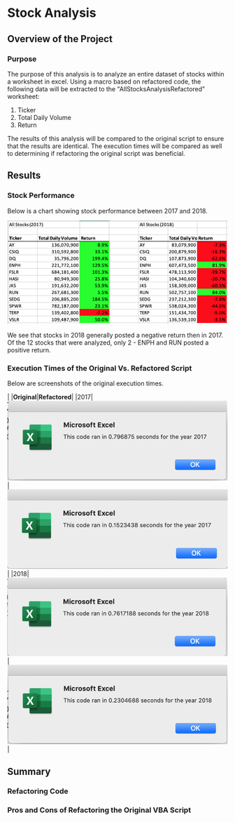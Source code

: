 # Stock Analysis

## Overview of the Project

### Purpose
The purpose of this analysis is to analyze an entire dataset of stocks within a worksheet in excel. Using a macro based on refactored code, the following data will be extracted to the "AllStocksAnalysisRefactored" worksheet:
1. Ticker
2. Total Daily Volume
3. Return

The results of this analysis will be compared to the original script to ensure that the results are identical. The execution times will be compared as well to determining if refactoring the original script was beneficial.


## Results

### Stock Performance

Below is a chart showing stock performance between 2017 and 2018.

![2017 Original](/resources/stock-analysis-chart.png)

We see that stocks in 2018 generally posted a negative return then in 2017. Of the 12 stocks that were analyzed, only 2 - ENPH and RUN posted a positive return.

### Execution Times of the Original Vs. Refactored Script

Below are screenshots of the original execution times.

|    |**Original**|**Refactored**|
|2017|![2017 Original](/resources/AllStocksAnalysis-2017-Original.png)|![2017 Refactored](/resources/AllStocksAnalysis-2017-Refactored.png)|
|2018|![2018 Original](/resources/AllStocksAnalysis-2018-Original.png)|![2018 Original](/resources/AllStocksAnalysis-2018-Refactored.png)|


## Summary

### Refactoring Code

### Pros and Cons of Refactoring the Original VBA Script